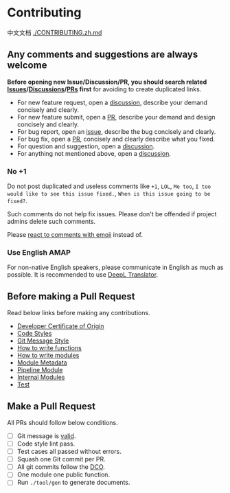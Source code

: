 # Contributing

中文文档 [./CONTRIBUTING.zh.md](./CONTRIBUTING.zh.md)

## Any comments and suggestions are always welcome

**Before opening new Issue/Discussion/PR, you should search related [Issues][issue]/[Discussions][discussion]/[PRs][PR] first** for avoiding to create duplicated links.

- For new feature request, open a [discussion][], describe your demand concisely and clearly.
- For new feature submit, open a [PR][], describe your demand and design concisely and clearly.
- For bug report, open an [issue][], describe the bug concisely and clearly.
- For bug fix, open a [PR][], concisely and clearly describe what you fixed.
- For question and suggestion, open a [discussion][].
- For anything not mentioned above, open a [discussion][].

### No +1

Do not post duplicated and useless comments like `+1`, `LOL`, `Me too`, `I too would like to see this issue fixed.`, `When is this issue going to be fixed?`.

Such comments do not help fix issues. Please don't be offended if project admins delete such comments.

Please [react to comments with emoji][github-reaction] instead of.

### Use English AMAP

For non-native English speakers, please communicate in English as much as possible.
It is recommended to use [DeepL Translator](https://www.deepl.com/translator).

## Before making a Pull Request

Read below links before making any contributions.

- [Developer Certificate of Origin](./dco.md)
- [Code Styles](./code-styles.md)
- [Git Message Style](./git-message.md)
- [How to write functions](./how-to-write-functions.md)
- [How to write modules](./how-to-write-modules.md)
- [Module Metadata](./module-metadata.md)
- [Pipeline Module](./pipeline-module.md)
- [Internal Modules](./internal-modules.md)
- [Test](./test.md)

## Make a Pull Request

All PRs should follow below conditions.

- [ ] Git message is [valid](./git-message.md).
- [ ] Code style lint pass.
- [ ] Test cases all passed without errors.
- [ ] Squash one Git commit per PR.
- [ ] All git commits follow the [DCO](./dco.md).
- [ ] One module one public function.
- [ ] Run `./tool/gen` to generate documents.
<!-- - [ ] Run `./tools/check_module <path-to-your-module>` without error. (Currently this script not work) -->


<!-- Links -->

[issue]: https://github.com/adoyle-h/lobash/issues
[discussion]: https://github.com/adoyle-h/lobash/discussions
[PR]: https://github.com/adoyle-h/lobash/pulls
[github-reaction]: https://github.blog/2016-03-10-add-reactions-to-pull-requests-issues-and-comments/
